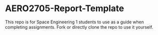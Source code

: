 # AERO2705-Report-Template
This repo is for Space Engineering 1 students to use as a guide when completing assignments. Fork or directly clone the repo to use it yourself.
